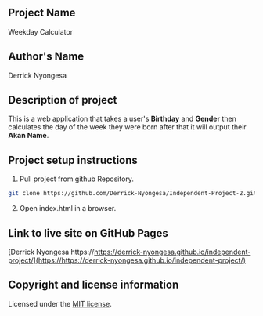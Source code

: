 ## Project Name
Weekday Calculator

## Author's Name
Derrick Nyongesa

## Description of project
This is a web application that takes a user's **Birthday** and **Gender** then calculates the day of the week they were born after that it will output their **Akan Name**.

## Project setup instructions

1. Pull project from github Repository.

```bash
git clone https://github.com/Derrick-Nyongesa/Independent-Project-2.git
``` 

2. Open index.html in a browser.

## Link to live site on GitHub Pages
[Derrick Nyongesa https://https://derrick-nyongesa.github.io/independent-project/](https://https://derrick-nyongesa.github.io/independent-project/)

## Copyright and license information
Licensed under the [MIT license](LICENSE).
